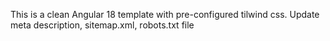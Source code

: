 This is a clean Angular 18 template with pre-configured tilwind css.
Update meta description, sitemap.xml, robots.txt file